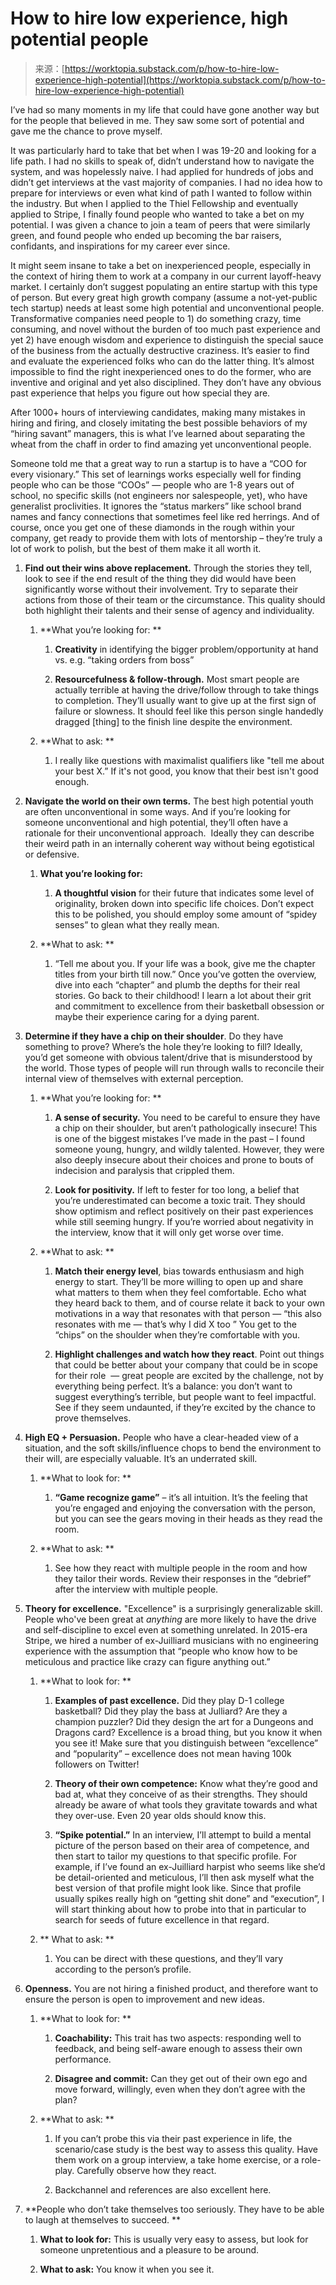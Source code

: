 <!--yml
category: 未分类
date: 2024-05-27 14:40:38
-->

# How to hire low experience, high potential people

> 来源：[https://worktopia.substack.com/p/how-to-hire-low-experience-high-potential](https://worktopia.substack.com/p/how-to-hire-low-experience-high-potential)

I’ve had so many moments in my life that could have gone another way but for the people that believed in me. They saw some sort of potential and gave me the chance to prove myself. 

It was particularly hard to take that bet when I was 19-20 and looking for a life path. I had no skills to speak of, didn’t understand how to navigate the system, and was hopelessly naive. I had applied for hundreds of jobs and didn’t get interviews at the vast majority of companies. I had no idea how to prepare for interviews or even what kind of path I wanted to follow within the industry. But when I applied to the Thiel Fellowship and eventually applied to Stripe, I finally found people who wanted to take a bet on my potential. I was given a chance to join a team of peers that were similarly green, and found people who ended up becoming the bar raisers, confidants, and inspirations for my career ever since.  

It might seem insane to take a bet on inexperienced people, especially in the context of hiring them to work at a company in our current layoff-heavy market. I certainly don’t suggest populating an entire startup with this type of person. But every great high growth company (assume a not-yet-public tech startup) needs at least some high potential and unconventional people. Transformative companies need people to 1) do something crazy, time consuming, and novel without the burden of too much past experience and yet 2) have enough wisdom and experience to distinguish the special sauce of the business from the actually destructive craziness. It’s easier to find and evaluate the experienced folks who can do the latter thing. It’s almost impossible to find the right inexperienced ones to do the former, who are inventive and original and yet also disciplined. They don’t have any obvious past experience that helps you figure out how special they are.

After 1000+ hours of interviewing candidates, making many mistakes in hiring and firing, and closely imitating the best possible behaviors of my “hiring savant” managers, this is what I’ve learned about separating the wheat from the chaff in order to find amazing yet unconventional people.

Someone told me that a great way to run a startup is to have a “COO for every visionary.” This set of learnings works especially well for finding people who can be those “COOs” — people who are 1-8 years out of school, no specific skills (not engineers nor salespeople, yet), who have generalist proclivities. It ignores the “status markers” like school brand names and fancy connections that sometimes feel like red herrings. And of course, once you get one of these diamonds in the rough within your company, get ready to provide them with lots of mentorship – they’re truly a lot of work to polish, but the best of them make it all worth it.

1.  **Find out their wins above replacement.** Through the stories they tell, look to see if the end result of the thing they did would have been significantly worse without their involvement. Try to separate their actions from those of their team or the circumstance. This quality should both highlight their talents and their sense of agency and individuality.

    1.  **What you’re looking for: **

        1.  **Creativity** in identifying the bigger problem/opportunity at hand vs. e.g. “taking orders from boss”

        2.  **Resourcefulness & follow-through.** Most smart people are actually terrible at having the drive/follow through to take things to completion. They’ll usually want to give up at the first sign of failure or slowness. It should feel like this person single handedly dragged [thing] to the finish line despite the environment.

    2.  **What to ask: **

        1.  I really like questions with maximalist qualifiers like "tell me about your best X.” If it's not good, you know that their best isn't good enough.

2.  **Navigate the world on their own terms.** The best high potential youth are often unconventional in some ways. And if you’re looking for someone unconventional and high potential, they’ll often have a rationale for their unconventional approach.  Ideally they can describe their weird path in an internally coherent way without being egotistical or defensive.

    1.  **What you’re looking for:** 

        1.  **A thoughtful vision** for their future that indicates some level of originality, broken down into specific life choices. Don’t expect this to be polished, you should employ some amount of “spidey senses” to glean what they really mean.

    2.  **What to ask: **

        1.  “Tell me about you. If your life was a book, give me the chapter titles from your birth till now.” Once you’ve gotten the overview, dive into each “chapter” and plumb the depths for their real stories. Go back to their childhood! I learn a lot about their grit and commitment to excellence from their basketball obsession or maybe their experience caring for a dying parent. 

3.  **Determine if they have a chip on their shoulder**. Do they have something to prove? Where’s the hole they’re looking to fill? Ideally, you’d get someone with obvious talent/drive that is misunderstood by the world. Those types of people will run through walls to reconcile their internal view of themselves with external perception. 

    1.  **What you’re looking for: **

        1.  **A sense of security.** You need to be careful to ensure they have a chip on their shoulder, but aren’t pathologically insecure! This is one of the biggest mistakes I’ve made in the past – I found someone young, hungry, and wildly talented. However, they were also deeply insecure about their choices and prone to bouts of indecision and paralysis that crippled them. 

        2.  **Look for positivity.** If left to fester for too long, a belief that you’re underestimated can become a toxic trait. They should show optimism and reflect positively on their past experiences while still seeming hungry. If you’re worried about negativity in the interview, know that it will only get worse over time.

    2.  **What to ask: **

        1.  **Match their energy level**, bias towards enthusiasm and high energy to start. They’ll be more willing to open up and share what matters to them when they feel comfortable. Echo what they heard back to them, and of course relate it back to your own motivations in a way that resonates with that person — “this also resonates with me — that’s why I did X too <give example>” You get to the “chips” on the shoulder when they’re comfortable with you. 

        2.  **Highlight challenges and watch how they react**. Point out things that could be better about your company that could be in scope for their role  — great people are excited by the challenge, not by everything being perfect. It’s a balance: you don’t want to suggest everything’s terrible, but people want to feel impactful. See if they seem undaunted, if they’re excited by the chance to prove themselves.  

4.  **High EQ + Persuasion.** People who have a clear-headed view of a situation, and the soft skills/influence chops to bend the environment to their will, are especially valuable. It’s an underrated skill.

    1.  **What to look for: **

        1.  **“Game recognize game”** – it’s all intuition. It’s the feeling that you’re engaged and enjoying the conversation with the person, but you can see the gears moving in their heads as they read the room.

    2.  **What to ask: **

        1.  See how they react with multiple people in the room and how they tailor their words. Review their responses in the “debrief” after the interview with multiple people. 

5.  **Theory for excellence.** "Excellence" is a surprisingly generalizable skill. People who've been great at *anything* are more likely to have the drive and self-discipline to excel even at something unrelated. In 2015-era Stripe, we hired a number of ex-Juilliard musicians with no engineering experience with the assumption that “people who know how to be meticulous and practice like crazy can figure anything out.” 

    1.  **What to look for: **

        1.  **Examples of past excellence.** Did they play D-1 college basketball? Did they play the bass at Julliard? Are they a champion puzzler? Did they design the art for a Dungeons and Dragons card? Excellence is a broad thing, but you know it when you see it! Make sure that you distinguish between “excellence” and “popularity” – excellence does not mean having 100k followers on Twitter! 

        2.  **Theory of their own competence:** Know what they’re good and bad at, what they conceive of as their strengths. They should already be aware of what tools they gravitate towards and what they over-use. Even 20 year olds should know this.

        3.  **“Spike potential.”** In an interview, I’ll attempt to build a mental picture of the person based on their area of competence, and then start to tailor my questions to that specific profile. For example, if I’ve found an ex-Juilliard harpist who seems like she’d be detail-oriented and meticulous, I’ll then ask myself what the best version of that profile might look like. Since that profile usually spikes really high on “getting shit done” and “execution”, I will start thinking about how to probe into that in particular to search for seeds of future excellence in that regard.

    2.  ** What to ask: **

        1.  You can be direct with these questions, and they’ll vary according to the person’s profile. 

6.  **Openness.** You are not hiring a finished product, and therefore want to ensure the person is open to improvement and new ideas. 

    1.  **What to look for: **

        1.  **Coachability:** This trait has two aspects: responding well to feedback, and being self-aware enough to assess their own performance. 

        2.  **Disagree and commit:** Can they get out of their own ego and move forward, willingly, even when they don’t agree with the plan? 

    2.  **What to ask: **

        1.  If you can’t probe this via their past experience in life, the scenario/case study is the best way to assess this quality. Have them work on a group interview, a take home exercise, or a role-play. Carefully observe how they react. 

        2.  Backchannel and references are also excellent here. 

7.  **People who don’t take themselves too seriously. They have to be able to laugh at themselves to succeed. **

    1.  **What to look for:** This is usually very easy to assess, but look for someone unpretentious and a pleasure to be around.

    2.  **What to ask:** You know it when you see it.